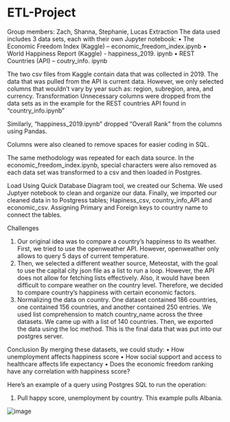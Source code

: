 # ETL-Project
Group members:  Zach, Shanna, Stephanie, Lucas
Extraction
The data used includes 3 data sets, each with their own Jupyter notebook:
•	The Economic Freedom Index  (Kaggle) – economic_freedom_index.ipynb
•	World Happiness Report  (Kaggle) - happiness_2019. ipynb
•	REST Countries  (API) – coutry_info. ipynb

The two csv files from Kaggle contain data that was collected in 2019.  The data that was pulled from the API is current data.  However, we only selected columns that wouldn’t vary by year such as: region, subregion, area, and currency.
Transformation
Unnecessary columns were dropped from the data sets as in the example for the REST countries API found in “country_info.ipynb”







Similarly, “happiness_2019.ipynb” dropped “Overall Rank” from the columns using Pandas.





Columns were also cleaned to remove spaces for easier coding in SQL.
 
The same methodology was repeated for each data source.
In the economic_freedom_index.ipynb, special characters were also removed as each data set was transformed to a csv and then loaded in Postgres.
 
Load
Using Quick Database Diagram tool, we created our Schema. We used Juptyer notebook to clean and organize our data. Finally, we imported our cleaned data in to Postgress tables; Hapiness_csv, country_info_API and economic_csv. Assigning Primary and Foreign keys to  country name to connect the tables. 
  
Challenges
1. Our original idea was to compare a country’s happiness to its weather.  First, we tried to use the openweather API. However, openweather only allows to query 5 days of current temperature.
2. Then, we selected a different weather source, Meteostat, with the goal to use the capital city json file as a list to run a loop.  However, the API does not allow for fetching lists effectively.  Also, it would have been difficult to compare weather on the country level.  Therefore, we decided to compare country’s happiness with certain economic factors.
3.	Normalizing the data on country.  One dataset contained 186 countries, one contained 156 countries, and another contained 250 entries.  We used list comprehension to match country_name across the three datasets.  We came up with a list of 140 countries.  Then, we exported the data using the loc method.  This is the final data that was put into our postgres server.

Conclusion
By merging these datasets, we could study:
•	How unemployment affects happiness score
•	How social support and access to healthcare affects life expectancy
•	Does the economic freedom ranking have any correlation with happiness score?

Here’s an example of a query using Postgres SQL to run the operation:
1.	Pull happy score, unemployment by country.  This example pulls Albania.
 
![image](https://user-images.githubusercontent.com/10951300/116165699-6b602600-a6ca-11eb-8b8a-c06015fb679b.png)
